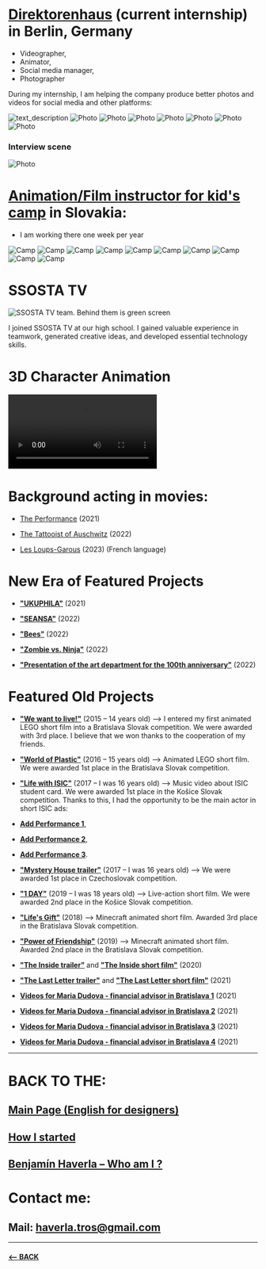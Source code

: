 # [Direktorenhaus](https://www.direktorenhaus.com) (current internship) in Berlin, Germany

- Videographer,
- Animator,
- Social media manager,
- Photographer

During my internship, I am helping the company produce better photos and videos for social media and other platforms:

![text_description](Images/D_1.png) ![Photo](Images/D_2.png) ![Photo](Images/D_3.png) 
![Photo](Images/D_4.png) ![Photo](Images/D_5.png) ![Photo](Images/D_6.png)
![Photo](Images/D_7.png) ![Photo](Images/D_8.png) 

### Interview scene
![Photo](Images/D_9.png)

# [Animation/Film instructor for kid's camp](https://www.lks.sk/podujatia/2021_filmarik_animarik) in Slovakia:
- I am working there one week per year

![Camp](Camp/C_1.png) ![Camp](Camp/C_2.png) ![Camp](Camp/C_3.png)
![Camp](Camp/C_4.png) ![Camp](Camp/C_5.png) ![Camp](Camp/C_6.png)
![Camp](Camp/C_7.png) ![Camp](Camp/C_8.png) ![Camp](Camp/C_9.png)
![Camp](Camp/C_10.png)

# SSOSTA TV

![SSOSTA TV team. Behind them is green screen](Images/ssostatv_green.jpg)

I joined SSOSTA TV at our high school. I gained valuable experience in teamwork, generated creative ideas, and developed essential technology skills.

# 3D Character Animation

![SSOSTA TV team. Behind them is green screen](Images/GIF.mp4)

# Background acting in movies:

- [The Performance](https://www.imdb.com/title/tt15300212/) (2021)

- [The Tattooist of Auschwitz](https://www.imdb.com/title/tt9022422/) (2022)

- [Les Loups-Garous](https://www.praguereporter.com/home/2023/7/6/netflix-adaptation-of-werewolf-party-game-starring-jean-reno-now-filming-in-prague/) (2023) (French language)

# New Era of Featured Projects

- [**"UKUPHILA"**](https://filmfreeway.com/projects/2382005) (2021)

- [**"SEANSA"**](https://www.youtube.com/watch?v=rrN2c0EgOkI) (2022)

- [**"Bees"**](https://www.youtube.com/watch?v=8TpoLYfG1NM) (2022)

- [**"Zombie vs. Ninja"**](https://filmfreeway.com/projects/2504641) (2022)

- [**"Presentation of the art department for the 100th anniversary"**](https://filmfreeway.com/projects/2606470) (2022)

# Featured Old Projects

- [**"We want to live!"**](https://www.youtube.com/watch?v=3V1NKcxF2OI) (2015 – 14 years old) –> I entered my first animated LEGO short film into a Bratislava Slovak competition. We were awarded with 3rd place. I believe that we won thanks to the cooperation of my friends.
  
- [**"World of Plastic"**](https://www.youtube.com/watch?v=VX3JhoW89X4) (2016 – 15 years old) –> Animated LEGO short film. We were awarded 1st place in the Bratislava Slovak competition.

- [**"Life with ISIC"**](https://www.youtube.com/watch?v=07TXVp8rjss&t=9s) (2017 – I was 16 years old) –> Music video about ISIC student card. We were awarded 1st place in the Košice Slovak competition. Thanks to this, I had the opportunity to be the main actor in short ISIC ads:
- [**Add Performance 1**](https://www.youtube.com/watch?v=N6iNbw7amuk),
- [**Add Performance 2**](https://www.youtube.com/watch?v=PuG0568k_2E),
- [**Add Performance 3**](https://www.youtube.com/watch?v=VnI_E2yEMJE).

- [**"Mystery House trailer"**](https://www.youtube.com/watch?v=FhtPwFmSkp4) (2017 – I was 16 years old) –> We were awarded 1st place in Czechoslovak competition.
  
- [**"1 DAY"**](https://www.youtube.com/watch?v=v6IRnz5T7lA) (2019 – I was 18 years old) –> Live-action short film. We were awarded 2nd place in the Košice Slovak competition.

- [**"Life's Gift"**](https://www.youtube.com/watch?v=WEEqA0LmaMo) (2018) –> Minecraft animated short film. Awarded 3rd place in the Bratislava Slovak competition.

- [**"Power of Friendship"**](https://www.youtube.com/watch?v=0tEriU-heds) (2019) –> Minecraft animated short film. Awarded 2nd place in the Bratislava Slovak competition.

- [**"The Inside trailer"**](https://www.youtube.com/watch?v=C6EL4HapASA) and [**"The Inside short film"**](https://filmfreeway.com/projects/1883986) (2020)

- [**"The Last Letter trailer"**](https://www.youtube.com/watch?v=Np_MfliZ2Rw) and [**"The Last Letter short film"**](https://filmfreeway.com/projects/2082837) (2021)

- [**Videos for Maria Dudova - financial advisor in Bratislava 1**](https://www.youtube.com/watch?v=1KBxY22GWok) (2021)

- [**Videos for Maria Dudova - financial advisor in Bratislava 2**](https://www.youtube.com/watch?v=uS6Ppwye3s4) (2021)

- [**Videos for Maria Dudova - financial advisor in Bratislava 3**](https://www.youtube.com/watch?v=UsmibpPA0Bg) (2021)

- [**Videos for Maria Dudova - financial advisor in Bratislava 4**](https://www.youtube.com/watch?v=gryimh1fu9o) (2021)

-------------------------------------------------------------

# BACK TO THE:
## [Main Page (English for designers)](https://github.com/BenjaminHaverla/English-for-designers.git)
## [How I started](https://github.com/BenjaminHaverla/About-my-featured-projects.git)
## [Benjamín Haverla – Who am I ?](https://github.com/BenjaminHaverla/First-impression.git)

# Contact me:
## **Mail**: haverla.tros@gmail.com

-------------------------------------------------------------

#### [<– BACK](https://github.com/BenjaminHaverla/English-for-designers.git)
